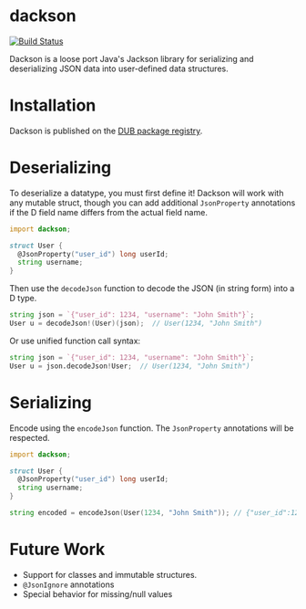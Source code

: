 # dackson

[![Build Status](https://travis-ci.org/leeavital/dackson.svg?branch=master)](https://travis-ci.org/leeavital/dackson)

Dackson is a loose port Java's Jackson library for serializing and deserializing JSON data into user-defined data structures.

# Installation

Dackson is published on the [DUB package registry](http://code.dlang.org/packages/dackson).

# Deserializing

To deserialize a datatype, you must first define it! Dackson will work with any
mutable struct, though you can add additional `JsonProperty` annotations if the
D field name differs from the actual field name.

```D
import dackson;

struct User {
  @JsonProperty("user_id") long userId;
  string username;
}
```

Then use the `decodeJson` function to decode the JSON (in string form) into a D type.

```D
string json = `{"user_id": 1234, "username": "John Smith"}`;
User u = decodeJson!(User)(json);  // User(1234, "John Smith")
```

Or use unified function call syntax: 

```D
string json = `{"user_id": 1234, "username": "John Smith"}`;
User u = json.decodeJson!User;  // User(1234, "John Smith")
```

# Serializing

Encode using the `encodeJson` function. The `JsonProperty` annotations will be respected.

```D
import dackson;

struct User {
  @JsonProperty("user_id") long userId;
  string username;
}

string encoded = encodeJson(User(1234, "John Smith")); // {"user_id":1234,"username":"John Smith"}
```

# Future Work

- Support for classes and immutable structures.
- `@JsonIgnore` annotations
- Special behavior for missing/null values
